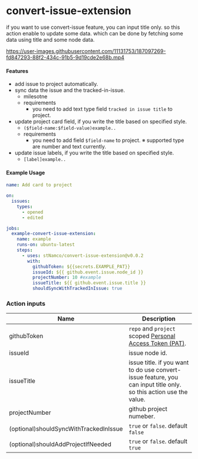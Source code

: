 # convert-issue-extension

if you want to use convert-issue feature, you can input title only. so this action enable to update some data. which can be done by fetching some data using title and some node data.






https://user-images.githubusercontent.com/11131753/187097269-fd847293-88f2-434c-91b5-9d19cde2e68b.mp4



#### Features
- add issue to project automatically.
- sync data the issue and the tracked-in-issue.
  - milesotne 
  - requirements
    - you need to add text type field `tracked in issue title` to project.
- update project card field, if you write the title based on specified style.
  - `($field-name:$field-value)example..` 
  - requirements
    - you need to add field `$field-name` to project.
    ※ supported type are number and text currently.
- update issue labels, if you write the title based on specified style.
  - `[label]example..` 


#### Example Usage

```yaml
name: Add card to project

on:
  issues:
    types:
      - opened
      - edited

jobs:
  example-convert-issue-extension:
    name: example
    runs-on: ubuntu-latest
    steps:
      - uses: stNamco/convert-issue-extension@v0.0.2
        with:
          githubToken: ${{secrets.EXAMPLE_PAT}}
          issueId: ${{ github.event.issue.node_id }}
          projectNumber: 10 #example
          issueTitle: ${{ github.event.issue.title }}
          shouldSyncWithTrackedInIssue: true
```


### Action inputs

| Name | Description | 
| --- | --- |
| githubToken | `repo` and `project` scoped [Personal Access Token (PAT)](https://docs.github.com/en/github/authenticating-to-github/creating-a-personal-access-token). |
| issueId | issue node id. |
| issueTitle | issue title. if you want to do use convert-issue feature, you can input title only. so this action use the value. |
| projectNumber | github project numeber. | 
| (optional)shouldSyncWithTrackedInIssue | `true` or `false`. default `false` |
| (optional)shouldAddProjectIfNeeded | `true` or `false`. default `true` |
